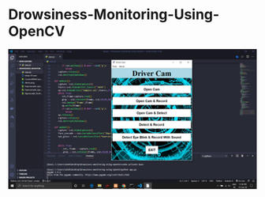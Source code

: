 # Drowsiness-Monitoring-Using-OpenCV

![](https://github.com/suraj038/Drowsiness-Monitoring-Using-OpenCV/blob/master/screenshot/Screenshot%20(214).png)
